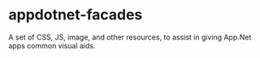 appdotnet-facades
=================

A set of CSS, JS, image, and other resources, to assist in giving App.Net apps common visual aids.